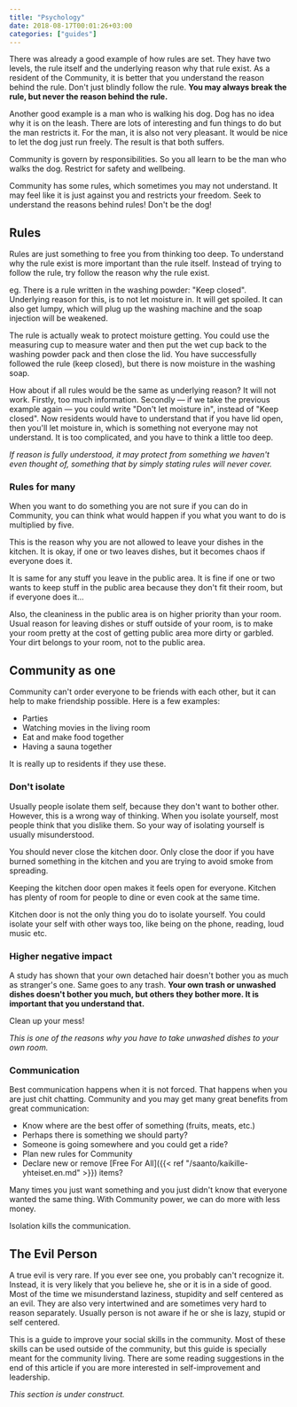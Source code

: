 ```yaml
---
title: "Psychology"
date: 2018-08-17T00:01:26+03:00
categories: ["guides"]
---
```

There was already a good example of how rules are set. They have two levels, the rule itself and the underlying reason why that rule exist. As a resident of the Community, it is better that you understand the reason behind the rule. Don't just blindly follow the rule. **You may always break the rule, but never the reason behind the rule.**

Another good example is a man who is walking his dog. Dog has no idea why it is on the leash. There are lots of interesting and fun things to do but the man restricts it. For the man, it is also not very pleasant. It would be nice to let the dog just run freely. The result is that both suffers.

Community is govern by responsibilities. So you all learn to be the man who walks the dog. Restrict for safety and wellbeing.

Community has some rules, which sometimes you may not understand. It may feel like it is just against you and restricts your freedom. Seek to understand the reasons behind rules! Don't be the dog!

## Rules
Rules are just something to free you from thinking too deep. To understand why the rule exist is more important than the rule itself. Instead of trying to follow the rule, try follow the reason why the rule exist.

eg. There is a rule written in the washing powder: "Keep closed". Underlying reason for this, is to not let moisture in. It will get spoiled. It can also get lumpy, which will plug up the washing machine and the soap injection will be weakened.

The rule is actually weak to protect moisture getting. You could use the measuring cup to measure water and then put the wet cup back to the washing powder pack and then close the lid. You have successfully followed the rule (keep closed), but there is now moisture in the washing soap.

How about if all rules would be the same as underlying reason? It will not work. Firstly, too much information. Secondly — if we take the previous example again — you could write "Don't let moisture in", instead of "Keep closed". Now residents would have to understand that if you have lid open, then you'll let moisture in, which is something not everyone may not understand. It is too complicated, and you have to think a little too deep.

*If reason is fully understood, it may protect from something we haven't even thought of, something that by simply stating rules will never cover.*

### Rules for many
When you want to do something you are not sure if you can do in Community, you can think what would happen if you what you want to do is multiplied by five.

This is the reason why you are not allowed to leave your dishes in the kitchen. It is okay, if one or two leaves dishes, but it becomes chaos if everyone does it.

It is same for any stuff you leave in the public area. It is fine if one or two wants to keep stuff in the public area because they don't fit their room, but if everyone does it...

Also, the cleaniness in the public area is on higher priority than your room. Usual reason for leaving dishes or stuff outside of your room, is to make your room pretty at the cost of getting public area more dirty or garbled. Your dirt belongs to your room, not to the public area.

## Community as one
Community can't order everyone to be friends with each other, but it can help to make friendship possible. Here is a few examples:

 - Parties
 - Watching movies in the living room
 - Eat and make food together
 - Having a sauna together

It is really up to residents if they use these.

### Don't isolate
Usually people isolate them self, because they don't want to bother other. However, this is a wrong way of thinking. When you isolate yourself, most people think that you dislike them. So your way of isolating yourself is usually misunderstood.

You should never close the kitchen door. Only close the door if you have burned something in the kitchen and you are trying to avoid smoke from spreading.

Keeping the kitchen door open makes it feels open for everyone. Kitchen has plenty of room for people to dine or even cook at the same time.

Kitchen door is not the only thing you do to isolate yourself. You could isolate your self with other ways too, like being on the phone, reading, loud music etc.

### Higher negative impact
A study has shown that your own detached hair doesn't bother you as much as stranger's one. Same goes to any trash. **Your own trash or unwashed dishes doesn't bother you much, but others they bother more. It is important that you understand that.**

Clean up your mess!

*This is one of the reasons why you have to take unwashed dishes to your own room.*

### Communication
Best communication happens when it is not forced. That happens when you are just chit chatting. Community and you may get many great benefits from great communication:

 - Know where are the best offer of something (fruits, meats, etc.)
 - Perhaps there is something we should party?
 - Someone is going somewhere and you could get a ride?
 - Plan new rules for Community
 - Declare new or remove [Free For All]({{< ref "/saanto/kaikille-yhteiset.en.md" >}}) items?

Many times you just want something and you just didn't know that everyone wanted the same thing. With Community power, we can do more with less money.

Isolation kills the communication.

## The Evil Person
A true evil is very rare. If you ever see one, you probably can't recognize it. Instead, it is very likely that you believe he, she or it is in a side of good. Most of the time we misunderstand laziness, stupidity and self centered as an evil. They are also very intertwined and are sometimes very hard to reason separately. Usually person is not aware if he or she is lazy, stupid or self centered. 

This is a guide to improve your social skills in the community. Most of these skills can be used outside of the community, but this guide is specially meant for the community living. There are some reading suggestions in the end of this article if you are more interested in self-improvement and leadership.

*This section is under construct.*

<!--
### Lazy
Laziness can be separated to physical and mental laziness, but we now talking only the mental laziness. Your mind can cleverly play against you if you are mentally lazy. It may make you not see how dirty everything is around you so you would not need to do anything. Lazy person sees a trash bin but he or she never thinks it is full.

Lazy person doesn't want to take trash out, because it is heavy, or because he or she is too busy or hurry. These are all reason that lazy person has created so he or she doesn't need to work. Even small task are hard to do.

Lazy person may think that it is not her or his turn to do it, but everyone else should do it. This is when lazy person gets some trait from the self centered personality. Also a person is lazy for a long time, he or she also becomes stupid, because getting yourself to learn new things requires a lot of mental power.

Lazy person is unable to make an initiative and therefor is bad for doing leadership.

### Stupid
Stupidity is usually a choice. Or actually a default consequence if you don't make a choice. A choice is very easy. You make things that increase your intelligent or you do things that don't.

Stupid person forgets a lot. He or she forgets to empty the recyclables even if he or she would have plenty of mental power to do it. He or she has also have hard time learning new skills. Stupid person doesn't like to learn new skills and usually gets frustrated very fast.

If you stay stupid long time, you become self centered. You simply don't understand what you don't understand.

### Self centered
Usually self centered people think that everyone owns them something. Or that everyone should be interested on what they are doing. Usually self centered person thinks that they are good people, and for them it is very easy to appear as a good person.

When self centered person completes a task, they evaluate that task too high. They make a small favor and require a big favor. They are not afraid to ask favor and they usually don't value very high since they think that they are deserved to be served.

Self centered can be lazy too if she or he gets favor from other people too easily. Also self centered person may think that they don't need to do anything because they are good persons. This is actually more originated from a lazy person's mind as it tries to find out reasons to not work.

Self centered is not good in taking critique and he or she becomes stupid. Most people see that you should not try to tell her or his flaw, but to just ignore her or him.

Self loving is not the same as self centered, but they are very close. Self centered can be associated with mostly negative things, but self loving can be associated with both good and bad things.

## How to not be lazy, stupid and self centered a.k.a evil
It is important that you are not lazy, stupid or self centered, because those are the traits that make you look like a mean or evil person. If you know that have these traits, but you are not willing to change anything, at least to try miditate the bad effects.

In this article we try to make you not appear as a mean or evil person.

### How to not be lazy
The answer is not to be hard-working. Reason for lazyness is usually because you have low mental power. Mental power is something that most of us have finite amount. It will run out during the day.

You can get more by doing meditation pratices. But to bypass low mental power more quickly is to create habits. Your brain loves habits and when it gets to it, it actually doesn't use mental power. However, creating a habit may take more mental power, but it is worth investigating.

For example, when you put something in the trash, you automatically check if it is full, and if it is, then you empty it and bring the bag to the vestibule. During that operation your brain simple doesn't become self aware that it is work. **You just do it.** No pauses, no self doupt, it just happens. This is how habits trick you to become more not lazy.

If you ever wonder how some people can work so hard, it is mainly because they have build good habits. Their brain doesn't fight back, it just forgets it is doing work.

Now habits sound like a wonder, but it in most cases it does fight against you. There can be bad habits, and those are very hard to erase. Brain loves habits. It creates them by strengthening neuroconnection. More you do something, more it becomes automatic (a habit) and then it doesn't need mental power.

### How not to be stupid
This is also related to habits. What you do when you get home from work, or what you usually do when you have free time? Are you watching TV or some media? Are you just entertaining yourself?

An intelligent person finds joy on learning something. To become more intelligent, use your free time on learning something that brings you joy. It can be anything. As long as it requires you to think and learn. If you can manage to do that your in the up spiral. Usually if you are so intensively learning something, you don't want anyone to distract you, not TV or music or anything.

Most common things that makes person stupid is excessive use of media (TV, Youtube, etc) and music. Most of the video games are bad for you. You may think that playing some simple puzzle games may make you smarter. They mostly don't because the area of expertise is too low. The area of problems is too narrow. However games that are very complex are good for you eg. chess.

A good practice is actually limit yourself of doing something unnecessary and then just wait if you start to do something usefull. Close your TV or any media source. Don't listen music. Don't eat any sweet. What will you do then? What ever you start to do, don't do it if it is not something that requires learning. When you finally find the thing that you are naturally orientated to learn and that is something you find joy doing so, then do it. Intelligent person is someone who naturally starts to learn when she or he has free time.

Reminding you that being intelligent is not something you do absolute. Sometimes it is something useless, but most of the time it is something usefull.

### How not to be self centered
Self centered person is usually depressed or are mentally unstable, sometimes having great days and next day can be worst. This is because they are very self aware of their emotion. Usually they actually like powerful emotions, feeling that they are more live and sometimes even more right on some issue. Even if they are wrong, they can think they are right if the emotions are too high. It is not good that one day you smile and then next day you don't. Other people may think that you are not trustworthy.

Be stable. Do more meditation. You should not be controlled by emotion, you should be one who is controlling your own brain. Emotions are good, but you should be the master of your own body.

When you meet people, try to think what she or he wants, what is her or his wishes and dreams and fears. Can you help him or her? Should you help her or him? Get your thoughts of yourself of what you want. When you do that long time, you actually starts to see how stupid your own problems are. And how stupid other peoples problems are.

There is a saying that man's value can be measured by the size of his problems. Thinking of when you get home from work or school so you can see your lover, watch TV or play PC games is very low level of problem. Also thinking if one likes you or not is very low.

If you are responsible of others ability to support themself and their family, then you have medium level of problems. If you are responsible of life of another, future of your people or the whole world, then you have high level problem.

There are more levels than low, medium and high. Levels don't really exist like this, but they are good way of demonstrating how it works.

So... What is the level your problem? What is your responsibilities in life? Who gave you that responsibility and why? And ultimately what would you do if you don't have responsibility?
-->
